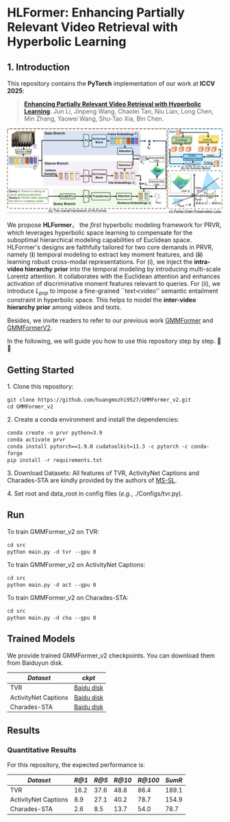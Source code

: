 # HLFormer: Enhancing Partially Relevant Video Retrieval with Hyperbolic Learning
## 1. Introduction
This repository contains the **PyTorch** implementation of our work at **ICCV 2025**:

> [**Enhancing Partially Relevant Video Retrieval with Hyperbolic Learning**](http://arxiv.org/abs/2504.03587).  Jun Li, Jinpeng Wang, Chaolei Tan, Niu Lian, Long Chen, Min Zhang, Yaowei Wang, Shu-Tao Xia, Bin Chen.

![overview](figures/hlformer.png)

We propose **HLFormer**， the *first* hyperbolic modeling framework for PRVR, which leverages hyperbolic space learning to compensate for the suboptimal hierarchical modeling capabilities of Euclidean space. HLFormer's designs are faithfully tailored for two core demands in PRVR, namely (**i**) temporal modeling to extract key moment features, and  (**ii**) learning robust cross-modal representations. 
For (i), we inject the **intra-video hierarchy prior** into the temporal modeling by introducing multi-scale Lorentz attention. 
It collaborates with the Euclidean attention and enhances activation of discriminative moment features relevant to queries. 
For (ii), we introduce $L_{pop}$ to impose a fine-grained ``text$\prec$video'' semantic entailment constraint in hyperbolic space. This helps to model the **inter-video hierarchy prior** among videos and texts. 

Besides, we invite readers to refer to our previous work [GMMFormer](https://github.com/huangmozhi9527/GMMFormer) and [GMMFormerV2](https://github.com/huangmozhi9527/GMMFormer_v2).

In the following, we will guide you how to use this repository step by step. 🤗🐶

## Getting Started

1\. Clone this repository:
```
git clone https://github.com/huangmozhi9527/GMMFormer_v2.git
cd GMMFormer_v2
```

2\. Create a conda environment and install the dependencies:
```
conda create -n prvr python=3.9
conda activate prvr
conda install pytorch==1.9.0 cudatoolkit=11.3 -c pytorch -c conda-forge
pip install -r requirements.txt
```

3\. Download Datasets: All features of TVR, ActivityNet Captions and Charades-STA are kindly provided by the authors of [MS-SL].


4\. Set root and data_root in config files (*e.g.*, ./Configs/tvr.py).

## Run

To train GMMFormer_v2 on TVR:
```
cd src
python main.py -d tvr --gpu 0
```

To train GMMFormer_v2 on ActivityNet Captions:
```
cd src
python main.py -d act --gpu 0
```

To train GMMFormer_v2 on Charades-STA:
```
cd src
python main.py -d cha --gpu 0
```



## Trained Models

We provide trained GMMFormer_v2 checkpoints. You can download them from Baiduyun disk.

| *Dataset* | *ckpt* |
| ---- | ---- |
| TVR | [Baidu disk](https://pan.baidu.com/s/1GbHBvnr5Y7Tz43HU4K2p2w?pwd=9527) |
| ActivityNet Captions | [Baidu disk](https://pan.baidu.com/s/1nmgfyjg4SgeC9NM2kg02wg?pwd=9527) |
| Charades-STA | [Baidu disk](https://pan.baidu.com/s/1-_SBrQ1Tla-Rut-fdtnqCw?pwd=9527) |

## Results

### Quantitative Results

For this repository, the expected performance is:

| *Dataset* | *R@1* | *R@5* | *R@10* | *R@100* | *SumR* |
| ---- | ---- | ---- | ---- | ---- | ---- |
| TVR | 16.2 | 37.6 | 48.8 | 86.4 | 189.1 |
| ActivityNet Captions | 8.9 | 27.1 | 40.2 | 78.7 | 154.9 |
| Charades-STA | 2.6 | 8.5 | 13.7 | 54.0 | 78.7 |


[MS-SL]:https://github.com/HuiGuanLab/ms-sl



